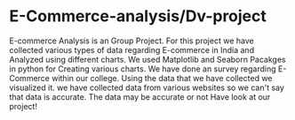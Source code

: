 # E-Commerce-analysis/Dv-project
E-commerce Analysis is an Group Project.
For this project we have collected various types of data regarding E-commerce in India and Analyzed using different charts.
We used Matplotlib and Seaborn Pacakges in python for Creating various charts.
We have done an survey regarding E-Commerce within our college.
Using the data that we have collected we visualized it.
we have collected data from various websites so we can't say that data is accurate.
The data may be accurate or not
Have look at our project!
